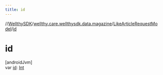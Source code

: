 ```yaml
---
title: id
---
```

//[WellthySDK](../../../index.html)/[wellthy.care.wellthysdk.data.magazine](../index.html)/[LikeArticleRequestModel](index.html)/[id](id.html)



# id



[androidJvm]\
var [id](id.html): [Int](https://kotlinlang.org/api/latest/jvm/stdlib/kotlin/-int/index.html)




